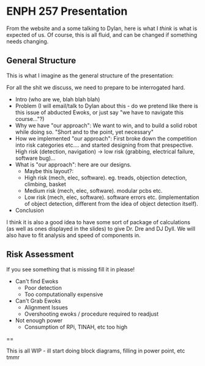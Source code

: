 # ENPH 257 Presentation

From the website and a some talking to Dylan, here is what I _think_ is what is expected of us. Of course, this is all fluid, and can be changed if something needs changing. 

## General Structure

This is what I imagine as the general structure of the presentation:

For all the shit we discuss, we need to prepare to be interrogated hard.

- Intro (who are we, blah blah blah)
- Problem (I will email/talk to Dylan about this - do we pretend like there is this issue of abducted Ewoks, or just say "we have to navigate this course..."?)
- Why we have "our approach": We want to win, and to build a solid robot while doing so. "Short and to the point, yet necessary"
- How we implemented "our approach": First broke down the competition into risk categories etc.... and started designing from that prespective. High risk (detection, navigation) -> low risk (grabbing, electrical failure, software bug)... 
- What is "our approach": here are our designs.
  - Maybe this layout?:
  - High risk (mech, elec, software). eg. treads, objection detection, climbing, basket
  - Medium risk (mech, elec, software). modular pcbs etc.
  - Low risk (mech, elec, software). software errors etc. (implementation of object detection, different from the idea of object detection itself).
  <!---
  - Overview of Robot (quick, high level, pretty pics and what have you)
  - Mech Components (Overview / Reasons for choices / POC)
  - Elec Components (Overview / Reasons for choices / POC)
    - Block Diagram of electronics, pinouts of TINAH/RPi, etc
  - Software Components (Overview / Reasons for choices / POC)--->
- Conclusion

I think it is also a good idea to have some sort of package of calculations (as well as ones displayed in the slides) to give Dr. Dre and DJ Dyll. We will also have to fit analysis and speed of components in.

## Risk Assessment
If you see something that is missing fill it in please! 

- Can't find Ewoks
  - Poor detection
  - Too computationally expensive
- Can't Grab Ewoks
  - Alignment Issues
  - Overshooting ewoks / procedure required to readjust
- Not enough power
  - Consumption of RPi, TINAH, etc too high

==

This is all WIP - ill start doing block diagrams, filling in power point, etc tmmr
